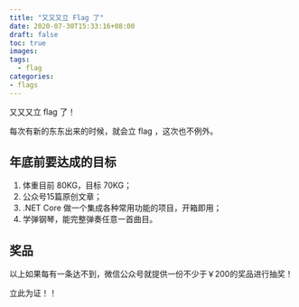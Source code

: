 ```yaml
---
title: "又又又立 Flag 了"
date: 2020-07-30T15:33:16+08:00
draft: false
toc: true
images:
tags: 
  - flag
categories: 
- flags
---
```

又又又立 flag 了！

每次有新的东东出来的时候，就会立 flag ，这次也不例外。

## 年底前要达成的目标

1. 体重目前 80KG，目标 70KG；
2. 公众号15篇原创文章；
3. .NET Core 做一个集成各种常用功能的项目，开箱即用；
4. 学弹钢琴，能完整弹奏任意一首曲目。 

## 奖品
以上如果每有一条达不到，微信公众号就提供一份不少于￥200的奖品进行抽奖！

立此为证！！